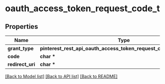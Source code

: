 # oauth_access_token_request_code_t

## Properties
Name | Type | Description | Notes
------------ | ------------- | ------------- | -------------
**grant_type** | **pinterest_rest_api_oauth_access_token_request_code_GRANTTYPE_e** |  | 
**code** | **char \*** |  | 
**redirect_uri** | **char \*** |  | 

[[Back to Model list]](../README.md#documentation-for-models) [[Back to API list]](../README.md#documentation-for-api-endpoints) [[Back to README]](../README.md)


